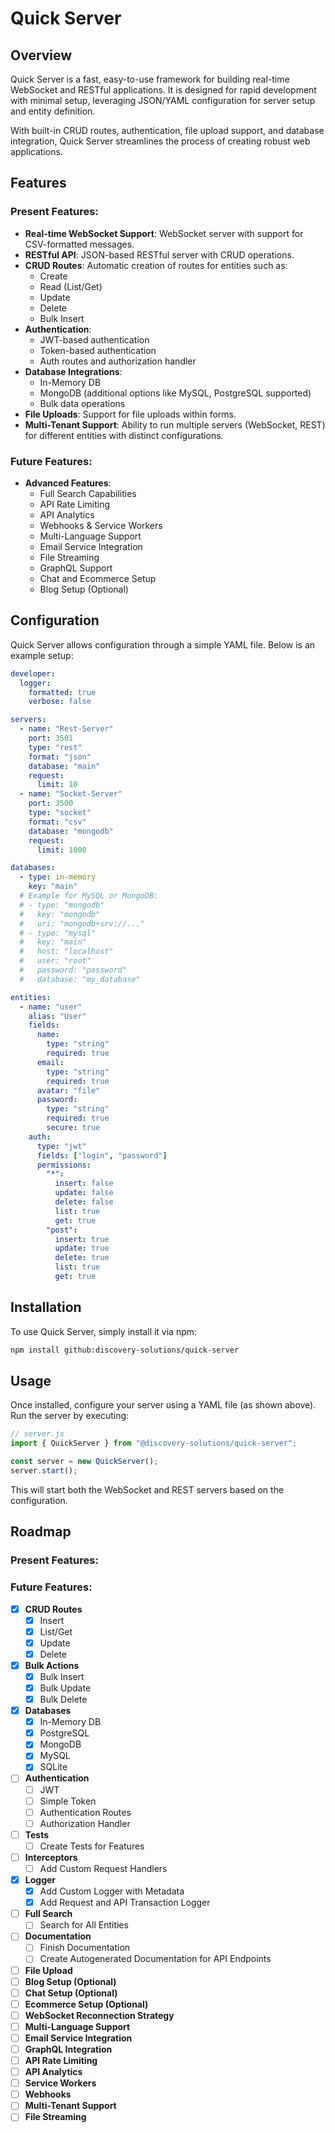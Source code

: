 # Quick Server

## Overview
Quick Server is a fast, easy-to-use framework for building real-time WebSocket and RESTful applications. It is designed for rapid development with minimal setup, leveraging JSON/YAML configuration for server setup and entity definition.

With built-in CRUD routes, authentication, file upload support, and database integration, Quick Server streamlines the process of creating robust web applications.

## Features
### Present Features:
- **Real-time WebSocket Support**: WebSocket server with support for CSV-formatted messages.
- **RESTful API**: JSON-based RESTful server with CRUD operations.
- **CRUD Routes**: Automatic creation of routes for entities such as:
  - Create
  - Read (List/Get)
  - Update
  - Delete
  - Bulk Insert
- **Authentication**:
  - JWT-based authentication
  - Token-based authentication
  - Auth routes and authorization handler
- **Database Integrations**:
  - In-Memory DB
  - MongoDB (additional options like MySQL, PostgreSQL supported)
  - Bulk data operations
- **File Uploads**: Support for file uploads within forms.
- **Multi-Tenant Support**: Ability to run multiple servers (WebSocket, REST) for different entities with distinct configurations.

### Future Features:
- **Advanced Features**:
  - Full Search Capabilities
  - API Rate Limiting
  - API Analytics
  - Webhooks & Service Workers
  - Multi-Language Support
  - Email Service Integration
  - File Streaming
  - GraphQL Support
  - Chat and Ecommerce Setup
  - Blog Setup (Optional)

## Configuration

Quick Server allows configuration through a simple YAML file. Below is an example setup:

```yaml
developer:
  logger:
    formatted: true
    verbose: false

servers:
  - name: "Rest-Server"
    port: 3501
    type: "rest"
    format: "json"
    database: "main"
    request:
      limit: 10
  - name: "Socket-Server"
    port: 3500
    type: "socket"
    format: "csv"
    database: "mongodb"
    request:
      limit: 1000

databases:
  - type: in-memory
    key: "main"
  # Example for MySQL or MongoDB:
  # - type: "mongodb"
  #   key: "mongodb"
  #   uri: "mongodb+srv://..."
  # - type: "mysql"
  #   key: "main"
  #   host: "localhost"
  #   user: "root"
  #   password: "password"
  #   database: "my_database"

entities:
  - name: "user"
    alias: "User"
    fields:
      name:
        type: "string"
        required: true
      email:
        type: "string"
        required: true
      avatar: "file"
      password:
        type: "string"
        required: true
        secure: true
    auth:
      type: "jwt"
      fields: ["login", "password"]
      permissions:
        "*":
          insert: false
          update: false
          delete: false
          list: true
          get: true
        "post":
          insert: true
          update: true
          delete: true
          list: true
          get: true
```

## Installation

To use Quick Server, simply install it via npm:

```bash
npm install github:discovery-solutions/quick-server
```

## Usage

Once installed, configure your server using a YAML file (as shown above). Run the server by executing:

```ts
// server.js
import { QuickServer } from "@discovery-solutions/quick-server";

const server = new QuickServer();
server.start();
```

This will start both the WebSocket and REST servers based on the configuration.

## Roadmap

### Present Features:

### Future Features:
- [x] **CRUD Routes**  
  - [x] Insert  
  - [x] List/Get  
  - [x] Update  
  - [x] Delete
- [x] **Bulk Actions**  
  - [x] Bulk Insert  
  - [x] Bulk Update  
  - [x] Bulk Delete
- [x] **Databases**  
  - [x] In-Memory DB  
  - [x] PostgreSQL  
  - [x] MongoDB  
  - [x] MySQL
  - [x] SQLite
- [ ] **Authentication**  
  - [ ] JWT  
  - [ ] Simple Token  
  - [ ] Authentication Routes  
  - [ ] Authorization Handler
- [ ] **Tests**  
  - [ ] Create Tests for Features
- [ ] **Interceptors**  
  - [ ] Add Custom Request Handlers
- [x] **Logger**  
  - [x] Add Custom Logger with Metadata
  - [x] Add Request and API Transaction Logger
- [ ] **Full Search**  
  - [ ] Search for All Entities
- [ ] **Documentation**  
  - [ ] Finish Documentation  
  - [ ] Create Autogenerated Documentation for API Endpoints
- [ ] **File Upload**
- [ ] **Blog Setup (Optional)**
- [ ] **Chat Setup (Optional)**
- [ ] **Ecommerce Setup (Optional)**
- [ ] **WebSocket Reconnection Strategy**
- [ ] **Multi-Language Support**
- [ ] **Email Service Integration**
- [ ] **GraphQL Integration**
- [ ] **API Rate Limiting**
- [ ] **API Analytics**
- [ ] **Service Workers**
- [ ] **Webhooks**
- [ ] **Multi-Tenant Support**
- [ ] **File Streaming**